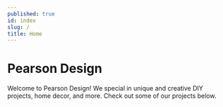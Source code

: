 ```yaml
---
published: true
id: index
slug: /
title: Home
---
```

# Pearson Design

Welcome to Pearson Design!  We special in unique and creative DIY projects, home decor, and more.  Check out some of our projects below.
